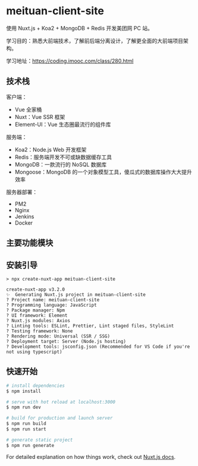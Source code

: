 # meituan-client-site

使用 Nuxt.js + Koa2 + MongoDB + Redis 开发美团网 PC 站。

学习目的：熟悉大前端技术，了解前后端分离设计，了解更全面的大前端项目架构。

学习地址：https://coding.imooc.com/class/280.html

## 技术栈

客户端：

- Vue 全家桶
- Nuxt：Vue SSR 框架
- Element-UI：Vue 生态圈最流行的组件库

服务端：

- Koa2：Node.js Web 开发框架
- Redis：服务端开发不可或缺数据缓存工具
- MongoDB：一款流行的 NoSQL 数据库
- Mongoose：MongoDB 的一个对象模型工具，傻瓜式的数据库操作大大提升效率

服务器部署：

- PM2
- Nginx
- Jenkins
- Docker

## 主要功能模块

## 安装引导

```
> npx create-nuxt-app meituan-client-site

create-nuxt-app v3.2.0
✨  Generating Nuxt.js project in meituan-client-site
? Project name: meituan-client-site
? Programming language: JavaScript
? Package manager: Npm
? UI framework: Element
? Nuxt.js modules: Axios
? Linting tools: ESLint, Prettier, Lint staged files, StyleLint
? Testing framework: None
? Rendering mode: Universal (SSR / SSG)
? Deployment target: Server (Node.js hosting)
? Development tools: jsconfig.json (Recommended for VS Code if you're not using typescript)
```

## 快速开始

```bash
# install dependencies
$ npm install

# serve with hot reload at localhost:3000
$ npm run dev

# build for production and launch server
$ npm run build
$ npm run start

# generate static project
$ npm run generate
```

For detailed explanation on how things work, check out [Nuxt.js docs](https://nuxtjs.org).

